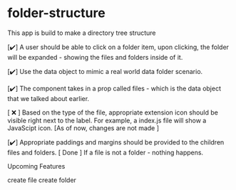 # folder-structure
This app is build to make a directory tree structure


[✔️] A user should be able to click on a folder item, upon clicking, the folder will be expanded - showing the files and folders inside of it.

[✔️] Use the data object to mimic a real world data folder scenario.

[✔️] The <Folder /> component takes in a prop called files - which is the data object that we talked about earlier.

[ ❌ ] Based on the type of the file, appropriate extension icon should be visible right next to the label. For example, a index.js file will show a JavaScipt icon. [As of now, changes are not made ]

[✔️] Appropriate paddings and margins should be provided to the children files and folders.
[ Done ] If a file is not a folder - nothing happens.


Upcoming Features

create file 
create folder 

